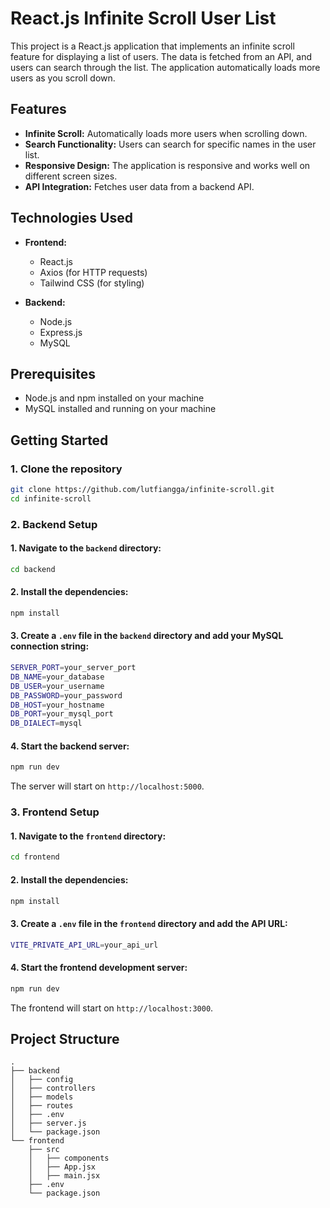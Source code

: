 
# React.js Infinite Scroll User List

This project is a React.js application that implements an infinite scroll feature for displaying a list of users. The data is fetched from an API, and users can search through the list. The application automatically loads more users as you scroll down.

## Features

- **Infinite Scroll:** Automatically loads more users when scrolling down.
- **Search Functionality:** Users can search for specific names in the user list.
- **Responsive Design:** The application is responsive and works well on different screen sizes.
- **API Integration:** Fetches user data from a backend API.

## Technologies Used

- **Frontend:**
  - React.js
  - Axios (for HTTP requests)
  - Tailwind CSS (for styling)

- **Backend:**
  - Node.js
  - Express.js
  - MySQL

## Prerequisites

- Node.js and npm installed on your machine
- MySQL installed and running on your machine

## Getting Started

### 1. Clone the repository

```bash
git clone https://github.com/lutfiangga/infinite-scroll.git
cd infinite-scroll
```

### 2. Backend Setup

 #### 1. Navigate to the `backend` directory:

   ```bash
   cd backend
   ```

 #### 2. Install the dependencies:

   ```bash
   npm install
   ```

 #### 3. Create a `.env` file in the `backend` directory and add your MySQL connection string:

   ```bash
   SERVER_PORT=your_server_port
   DB_NAME=your_database
   DB_USER=your_username
   DB_PASSWORD=your_password
   DB_HOST=your_hostname
   DB_PORT=your_mysql_port
   DB_DIALECT=mysql
   ```

 #### 4. Start the backend server:

   ```bash
   npm run dev
   ```

   The server will start on `http://localhost:5000`.

### 3. Frontend Setup

 #### 1. Navigate to the `frontend` directory:

   ```bash
   cd frontend
   ```

 #### 2. Install the dependencies:

   ```bash
   npm install
   ```

 #### 3. Create a `.env` file in the `frontend` directory and add the API URL:

   ```bash
   VITE_PRIVATE_API_URL=your_api_url
   ```

 #### 4. Start the frontend development server:

   ```bash
   npm run dev
   ```

   The frontend will start on `http://localhost:3000`.

## Project Structure

```
.
├── backend
│   ├── config
│   ├── controllers
│   ├── models
│   ├── routes
│   ├── .env
│   ├── server.js
│   └── package.json
└── frontend
    ├── src
    │   ├── components
    │   ├── App.jsx
    │   ├── main.jsx
    ├── .env
    └── package.json
```